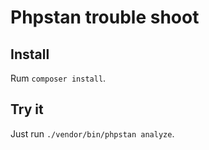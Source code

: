 # Phpstan trouble shoot

## Install
Rum `composer install`.

## Try it
Just run `./vendor/bin/phpstan analyze`.


